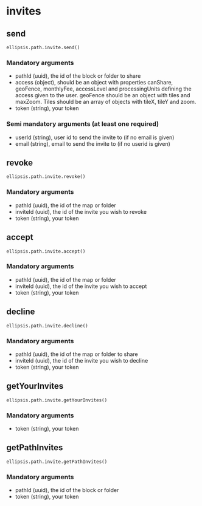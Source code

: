 # invites

## send

    ellipsis.path.invite.send()

### Mandatory arguments

- pathId (uuid), the id of the block or folder to share
- access (object), should be an object with properties canShare, geoFence, monthlyFee, accessLevel and processingUnits defining the access given to the user. geoFence should be an object with tiles and maxZoom. Tiles should be an array of objects with tileX, tileY and zoom.
- token (string), your token

### Semi mandatory arguments (at least one required)

- userId (string), user id to send the invite to (if no email is given)
- email (string), email to send the invite to (if no userid is given)

## revoke

    ellipsis.path.invite.revoke()

### Mandatory arguments

- pathId (uuid), the id of the map or folder
- inviteId (uuid), the id of the invite you wish to revoke
- token (string), your token

## accept

    ellipsis.path.invite.accept()

### Mandatory arguments

- pathId (uuid), the id of the map or folder
- inviteId (uuid), the id of the invite you wish to accept
- token (string), your token

## decline

    ellipsis.path.invite.decline()

### Mandatory arguments

- pathId (uuid), the id of the map or folder to share
- inviteId (uuid), the id of the invite you wish to decline
- token (string), your token

## getYourInvites

    ellipsis.path.invite.getYourInvites()

### Mandatory arguments

- token (string), your token

## getPathInvites

    ellipsis.path.invite.getPathInvites()

### Mandatory arguments

- pathId (uuid), the id of the block or folder
- token (string), your token
